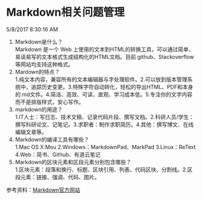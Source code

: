 # Markdown相关问题管理  
5/8/2017 8:30:16 AM 
1. Markdown是什么？  
Markdown 是一个 Web 上使用的文本到HTML的转换工具，可以通过简单、易读易写的文本格式生成结构化的HTML文档。目前 github、Stackoverflow 等网站均支持这种格式。  
2. Mardown的特点？  
1.纯文本内容，兼容所有的文本编辑器与字处理软件。2.可以放到版本管理系统中，追踪历史变更。3.特殊字符自动转化，轻松的导出HTML、PDF和本身的.md文件。4.简洁、高效、可读、直观、学习成本低。5.专注你的文字内容而不是排版样式，安心写作。  
3. markdown的用途？  
1.IT人士：写日志、技术文稿、记录代码片段、撰写文档。2.科研人员/学生：撰写科研论文、记笔记。3.求职者：制作求职简历。4.其他：撰写博文、在线编辑文章等。
4. Markdown的编译工具有哪些？  
1.Mac OS X:Mou 2.Windows：MarkdownPad、MarkPad 3.Linux：ReText 4.Web：简书、Github、有道云笔记
5. Markdown的区块元素和区段元素分别包含哪些？  
1.区块元素：段落和换行、标题、区块引用、列表、代码区块、分割线。2.区段元素：链接、强调、代码、图片。  

参考资料：[Markdown官方网站](http://www.markdown.cn/#overview)
